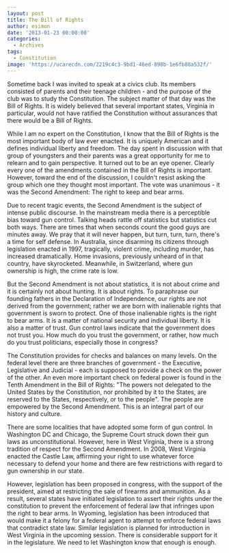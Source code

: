 ```yaml
---
layout: post
title: The Bill of Rights
author: esimon
date: '2013-01-23 00:00:00'
categories:
  - Archives
tags:
  - Constitution
image: 'https://ucarecdn.com/2219c4c3-9bd1-46ed-898b-1e6fb88a532f/'
---
```

Sometime back I was invited to speak at a civics club. Its members consisted of parents and their teenage children - and the purpose of the club was to study the Constitution. The subject matter of that day was the Bill of Rights. It is widely believed that several important states, Virginia in particular, would not have ratified the Constitution without assurances that there would be a Bill of Rights. 

While I am no expert on the Constitution, I know that the Bill of Rights is the most important body of law ever enacted. It is uniquely American and it defines individual liberty and freedom. The day spent in discussion with that group of youngsters and their parents was a great opportunity for me to relearn and to gain perspective. It turned out to be an eye opener. Clearly every one of the amendments contained in the Bill of Rights is important. However, toward the end of the discussion, I couldn't resist asking the group which one they thought most important. The vote was unanimous - it was the Second Amendment: The right to keep and bear arms. 

Due to recent tragic events, the Second Amendment is the subject of intense public discourse. In the mainstream media there is a perceptible bias toward gun control. Talking heads rattle off statistics but statistics cut both ways. There are times that when seconds count the good guys are minutes away. We pray that it will never happen, but turn, turn, turn, there's a time for self defense. In Australia, since disarming its citizens through legislation enacted in 1997, tragically, violent crime, including murder, has increased dramatically. Home invasions, previously unheard of in that country, have skyrocketed. Meanwhile, in Switzerland, where gun ownership is high, the crime rate is low. 

But the Second Amendment is not about statistics, it is not about crime and it is certainly not about hunting. It is about rights. To paraphrase our founding fathers in the Declaration of Independence, our rights are not derived from the government; rather we are born with inalienable rights that government is sworn to protect. One of those inalienable rights is the right to bear arms. It is a matter of national security and individual liberty. It is also a matter of trust. Gun control laws indicate that the government does not trust you. How much do you trust the government, or rather, how much do you trust politicians, especially those in congress? 

The Constitution provides for checks and balances on many levels. On the federal level there are three branches of government - the Executive, Legislative and Judicial - each is supposed to provide a check on the power of the other. An even more important check on federal power is found in the Tenth Amendment in the Bill of Rights: "The powers not delegated to the United States by the Constitution, nor prohibited by it to the States, are reserved to the States, respectively, or to the people". The people are empowered by the Second Amendment. This is an integral part of our history and culture. 

There are some localities that have adopted some form of gun control. In Washington DC and Chicago, the Supreme Court struck down their gun laws as unconstitutional. However, here in West Virginia, there is a strong tradition of respect for the Second Amendment. In 2008, West Virginia enacted the Castle Law, affirming your right to use whatever force necessary to defend your home and there are few restrictions with regard to gun ownership in our state. 

However, legislation has been proposed in congress, with the support of the president, aimed at restricting the sale of firearms and ammunition. As a result, several states have initiated legislation to assert their rights under the constitution to prevent the enforcement of federal law that infringes upon the right to bear arms. In Wyoming, legislation has been introduced that would make it a felony for a federal agent to attempt to enforce federal laws that contradict state law. Similar legislation is planned for introduction in West Virginia in the upcoming session. There is considerable support for it in the legislature. We need to let Washington know that enough is enough. 

